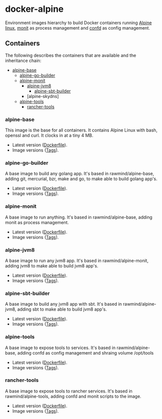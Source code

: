 docker-alpine
=============

Environment images hierarchy to build Docker containers running [Alpine linux][alpinelinux], [monit][monit] as process management and [confd][confd] as config management.

## Containers

The following describes the containers that are available and the inheritance chain:


* [alpine-base](https://github.com/rawmind0/alpine-base)
  * [alpine-go-builder](https://github.com/rawmind0/alpine-go-builder)
  * [alpine-monit](https://github.com/rawmind0/alpine-monit)
    * [alpine-jvm8](https://github.com/rawmind0/alpine-jvm8)
      * [alpine-sbt-builder](https://github.com/rawmind0/alpine-sbt-builder)
    * [alpine-skydns]
  * [alpine-tools](https://github.com/rawmind0/alpine-tools)
    * [rancher-tools](https://github.com/rawmind0/rancher-tools)


### alpine-base

This image is the base for all containers. It contains Alpine Linux with bash, openssl and curl. It clocks in at a tiny 4 MB.

* Latest version ([Dockerfile](https://github.com/rawmind0/alpine-base/blob/master/Dockerfile)).
* Image versions ([Tags](https://hub.docker.com/r/rawmind/alpine-base/tags/)).

### alpine-go-builder

A base image to build any golang app. It's based in rawmind/alpine-base, adding git, mercurial, bzr, make and go, to make able to build golang app's.

* Latest version ([Dockerfile](https://github.com/rawmind0/alpine-go-builder/blob/master/Dockerfile)).
* Image versions ([Tags](https://hub.docker.com/r/rawmind/alpine-go-builder/tags/)).

### alpine-monit

A base image to run anything. It's based in rawmind/alpine-base, adding monit as process management.

* Latest version ([Dockerfile](https://github.com/rawmind0/alpine-monit/blob/master/Dockerfile)).
* Image versions ([Tags](https://hub.docker.com/r/rawmind/alpine-monit/tags/)).

### alpine-jvm8

A base image to run any jvm8 app. It's based in rawmind/alpine-monit, adding jvm8 to make able to build jvm8 app's.

* Latest version ([Dockerfile](https://github.com/rawmind0/alpine-jvm8/blob/master/Dockerfile)).
* Image versions ([Tags](https://hub.docker.com/r/rawmind/alpine-jvm8/tags/)).

### alpine-sbt-builder

A base image to build any jvm8 app with sbt. It's based in rawmind/alpine-jvm8, adding sbt to make able to build jvm8 app's.

* Latest version ([Dockerfile](https://github.com/rawmind0/alpine-sbt-builder/blob/master/Dockerfile)).
* Image versions ([Tags](https://hub.docker.com/r/rawmind/alpine-sbt-builder/tags/)).

### alpine-tools

A base image to expose tools to services. It's based in rawmind/alpine-base, adding confd as config management and shraing volume /opt/tools

* Latest version ([Dockerfile](https://github.com/rawmind0/alpine-tools/blob/master/Dockerfile)).
* Image versions ([Tags](https://hub.docker.com/r/rawmind/alpine-tools/tags/)).

### rancher-tools

A base image to expose tools to rancher services. It's based in rawmind/alpine-tools, adding confd and monit scripts to the image.

* Latest version ([Dockerfile](https://github.com/rawmind0/rancher-tools/blob/master/Dockerfile)).
* Image versions ([Tags](https://hub.docker.com/r/rawmind/rancher-tools/tags/)).


[alpinelinux]: https://www.alpinelinux.org/
[monit]: https://mmonit.com/monit/
[confd]: https://github.com/kelseyhightower/confd
